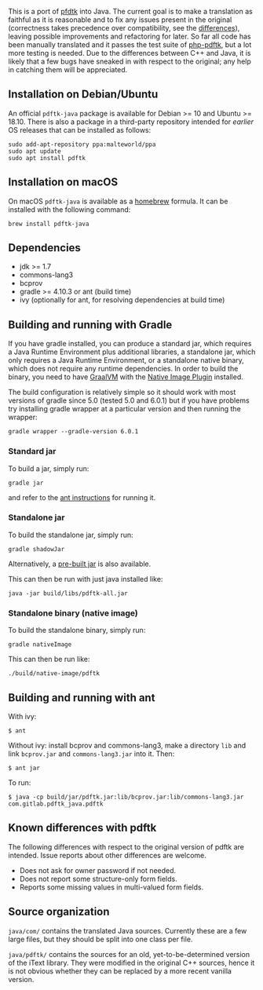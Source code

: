 This is a port of [pfdtk](https://www.pdflabs.com/tools/pdftk-server/)
into Java. The current goal is to make a translation as faithful as it
is reasonable and to fix any issues present in the original
(correctness takes precedence over compatibility, see the [differences](#known-differences-with-pdftk)),
leaving possible improvements and refactoring for
later. So far all code has been manually translated and it passes the
test suite of [php-pdftk](https://github.com/mikehaertl/php-pdftk),
but a lot more testing is needed. Due to the differences between C++
and Java, it is likely that a few bugs have sneaked in with respect to
the original; any help in catching them will be appreciated.

## Installation on Debian/Ubuntu

An official `pdftk-java` package is available for Debian >= 10 and
Ubuntu >= 18.10. There is also a package in a third-party repository
intended for *earlier* OS releases that can be installed as follows:

```
sudo add-apt-repository ppa:malteworld/ppa
sudo apt update
sudo apt install pdftk
```

## Installation on macOS

On macOS `pdftk-java` is available as a [homebrew](https://brew.sh) formula. It can be installed with the following command:

```
brew install pdftk-java
```

## Dependencies

 - jdk >= 1.7
 - commons-lang3
 - bcprov
 - gradle >= 4.10.3 or ant (build time)
 - ivy (optionally for ant, for resolving dependencies at build time)

## Building and running with Gradle
If you have gradle installed, you can produce a standard jar, which
requires a Java Runtime Environment plus additional libraries, a
standalone jar, which only requires a Java Runtime Environment, or a
standalone native binary, which does not require any runtime
dependencies. In order to build the binary, you need to have
[GraalVM](https://www.graalvm.org) with the [Native Image
Plugin](https://www.graalvm.org/docs/reference-manual/native-image/)
installed.

The build configuration is relatively simple so it should work with most
versions of gradle since 5.0 (tested 5.0 and 6.0.1) but if you have problems try
installing gradle wrapper at a particular version and then running the wrapper:
```
gradle wrapper --gradle-version 6.0.1
```

### Standard jar

To build a jar, simply run: 

```
gradle jar
```

and refer to the [ant instructions](#building-and-running-with-and) for running it.

### Standalone jar

To build the standalone jar, simply run: 

```
gradle shadowJar
```
Alternatively, a [pre-built jar](https://gitlab.com/pdftk-java/pdftk/-/jobs/artifacts/master/file/build/libs/pdftk-all.jar?job=gradle) is also available.

This can then be run with just java installed like:
```
java -jar build/libs/pdftk-all.jar
```

### Standalone binary (native image)
To build the standalone binary, simply run:

```
gradle nativeImage
```

This can then be run like:
```
./build/native-image/pdftk
```

## Building and running with ant

With ivy:
```
$ ant
```

Without ivy: install bcprov and commons-lang3, make a directory `lib`
and link `bcprov.jar` and `commons-lang3.jar` into it. Then:
```
$ ant jar
```

To run:
```
$ java -cp build/jar/pdftk.jar:lib/bcprov.jar:lib/commons-lang3.jar com.gitlab.pdftk_java.pdftk
```

## Known differences with pdftk

The following differences with respect to the original version of
pdftk are intended. Issue reports about other differences are welcome.

- Does not ask for owner password if not needed.
- Does not report some structure-only form fields.
- Reports some missing values in multi-valued form fields.

## Source organization

`java/com/` contains the translated Java sources. Currently these are
a few large files, but they should be split into one class per file.

`java/pdftk/` contains the sources for an old, yet-to-be-determined
version of the iText library. They were modified in the original C++
sources, hence it is not obvious whether they can be replaced by a
more recent vanilla version.
